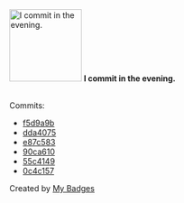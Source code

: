 <img src="https://github.com/my-badges/my-badges/blob/master/src/all-badges/time-of-commit/evening-commits.png?raw=true" alt="I commit in the evening." title="I commit in the evening." width="128">
<strong>I commit in the evening.</strong>
<br><br>

Commits:

- <a href="https://github.com/p0dalirius/p0dalirius/commit/f5d9a9b7cb30943ec47e51328fe4c9ee952523d6">f5d9a9b</a>
- <a href="https://github.com/p0dalirius/CpuCoresTemperatureGraph/commit/dda4075af9175270671afc3aa659cdaaa30be0a6">dda4075</a>
- <a href="https://github.com/p0dalirius/DescribeNTSecurityDescriptor/commit/e87c583bb2cf13a751b80b143ae4517ce181c8bb">e87c583</a>
- <a href="https://github.com/p0dalirius/DescribeNTSecurityDescriptor/commit/90ca610e050f20d17724e179d0787ed5d07f5eca">90ca610</a>
- <a href="https://github.com/p0dalirius/DescribeNTSecurityDescriptor/commit/55c41492bb1660f0353d25c80bc74d538eaad641">55c4149</a>
- <a href="https://github.com/p0dalirius/DescribeNTSecurityDescriptor/commit/0c4c1572ed84d98cabec6ac753180633ab59538c">0c4c157</a>


Created by <a href="https://github.com/my-badges/my-badges">My Badges</a>